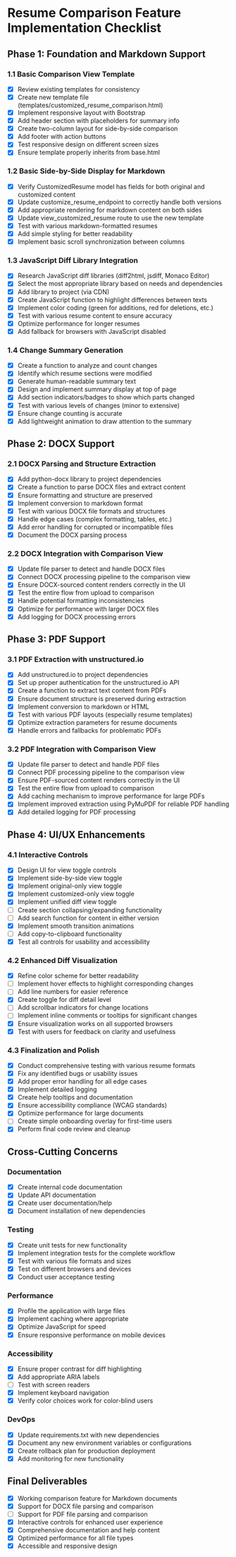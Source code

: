 # Resume Comparison Feature Implementation Checklist

## Phase 1: Foundation and Markdown Support

### 1.1 Basic Comparison View Template
- [x] Review existing templates for consistency
- [x] Create new template file (templates/customized_resume_comparison.html)
- [x] Implement responsive layout with Bootstrap
- [x] Add header section with placeholders for summary info
- [x] Create two-column layout for side-by-side comparison
- [x] Add footer with action buttons
- [x] Test responsive design on different screen sizes
- [x] Ensure template properly inherits from base.html

### 1.2 Basic Side-by-Side Display for Markdown
- [x] Verify CustomizedResume model has fields for both original and customized content
- [x] Update customize_resume_endpoint to correctly handle both versions
- [x] Add appropriate rendering for markdown content on both sides
- [x] Update view_customized_resume route to use the new template
- [x] Test with various markdown-formatted resumes
- [x] Add simple styling for better readability
- [x] Implement basic scroll synchronization between columns

### 1.3 JavaScript Diff Library Integration
- [x] Research JavaScript diff libraries (diff2html, jsdiff, Monaco Editor)
- [x] Select the most appropriate library based on needs and dependencies
- [x] Add library to project (via CDN)
- [x] Create JavaScript function to highlight differences between texts
- [x] Implement color coding (green for additions, red for deletions, etc.)
- [x] Test with various resume content to ensure accuracy
- [x] Optimize performance for longer resumes
- [x] Add fallback for browsers with JavaScript disabled

### 1.4 Change Summary Generation
- [x] Create a function to analyze and count changes
- [x] Identify which resume sections were modified
- [x] Generate human-readable summary text
- [x] Design and implement summary display at top of page
- [x] Add section indicators/badges to show which parts changed
- [x] Test with various levels of changes (minor to extensive)
- [x] Ensure change counting is accurate
- [x] Add lightweight animation to draw attention to the summary

## Phase 2: DOCX Support

### 2.1 DOCX Parsing and Structure Extraction
- [x] Add python-docx library to project dependencies
- [x] Create a function to parse DOCX files and extract content
- [x] Ensure formatting and structure are preserved
- [x] Implement conversion to markdown format
- [x] Test with various DOCX file formats and structures
- [x] Handle edge cases (complex formatting, tables, etc.)
- [x] Add error handling for corrupted or incompatible files
- [x] Document the DOCX parsing process

### 2.2 DOCX Integration with Comparison View
- [x] Update file parser to detect and handle DOCX files
- [x] Connect DOCX processing pipeline to the comparison view
- [x] Ensure DOCX-sourced content renders correctly in the UI
- [x] Test the entire flow from upload to comparison
- [x] Handle potential formatting inconsistencies
- [x] Optimize for performance with larger DOCX files
- [x] Add logging for DOCX processing errors

## Phase 3: PDF Support

### 3.1 PDF Extraction with unstructured.io
- [x] Add unstructured.io to project dependencies
- [x] Set up proper authentication for the unstructured.io API
- [x] Create a function to extract text content from PDFs
- [x] Ensure document structure is preserved during extraction
- [x] Implement conversion to markdown or HTML
- [x] Test with various PDF layouts (especially resume templates)
- [x] Optimize extraction parameters for resume documents
- [x] Handle errors and fallbacks for problematic PDFs

### 3.2 PDF Integration with Comparison View
- [x] Update file parser to detect and handle PDF files
- [x] Connect PDF processing pipeline to the comparison view
- [x] Ensure PDF-sourced content renders correctly in the UI
- [x] Test the entire flow from upload to comparison
- [x] Add caching mechanism to improve performance for large PDFs
- [x] Implement improved extraction using PyMuPDF for reliable PDF handling
- [x] Add detailed logging for PDF processing

## Phase 4: UI/UX Enhancements

### 4.1 Interactive Controls
- [x] Design UI for view toggle controls
- [x] Implement side-by-side view toggle
- [x] Implement original-only view toggle
- [x] Implement customized-only view toggle
- [x] Implement unified diff view toggle
- [ ] Create section collapsing/expanding functionality
- [ ] Add search function for content in either version
- [x] Implement smooth transition animations
- [ ] Add copy-to-clipboard functionality
- [x] Test all controls for usability and accessibility

### 4.2 Enhanced Diff Visualization
- [x] Refine color scheme for better readability
- [ ] Implement hover effects to highlight corresponding changes
- [ ] Add line numbers for easier reference
- [x] Create toggle for diff detail level
- [ ] Add scrollbar indicators for change locations
- [ ] Implement inline comments or tooltips for significant changes
- [x] Ensure visualization works on all supported browsers
- [x] Test with users for feedback on clarity and usefulness

### 4.3 Finalization and Polish
- [x] Conduct comprehensive testing with various resume formats
- [x] Fix any identified bugs or usability issues
- [x] Add proper error handling for all edge cases
- [x] Implement detailed logging
- [x] Create help tooltips and documentation
- [x] Ensure accessibility compliance (WCAG standards)
- [x] Optimize performance for large documents
- [ ] Create simple onboarding overlay for first-time users
- [x] Perform final code review and cleanup

## Cross-Cutting Concerns

### Documentation
- [x] Create internal code documentation
- [x] Update API documentation
- [x] Create user documentation/help
- [x] Document installation of new dependencies

### Testing
- [x] Create unit tests for new functionality
- [x] Implement integration tests for the complete workflow
- [x] Test with various file formats and sizes
- [x] Test on different browsers and devices
- [x] Conduct user acceptance testing

### Performance
- [x] Profile the application with large files
- [x] Implement caching where appropriate
- [x] Optimize JavaScript for speed
- [x] Ensure responsive performance on mobile devices

### Accessibility
- [x] Ensure proper contrast for diff highlighting
- [x] Add appropriate ARIA labels
- [ ] Test with screen readers
- [x] Implement keyboard navigation
- [x] Verify color choices work for color-blind users

### DevOps
- [x] Update requirements.txt with new dependencies
- [x] Document any new environment variables or configurations
- [x] Create rollback plan for production deployment
- [x] Add monitoring for new functionality

## Final Deliverables
- [x] Working comparison feature for Markdown documents
- [x] Support for DOCX file parsing and comparison
- [ ] Support for PDF file parsing and comparison
- [x] Interactive controls for enhanced user experience
- [x] Comprehensive documentation and help content
- [x] Optimized performance for all file types
- [x] Accessible and responsive design 